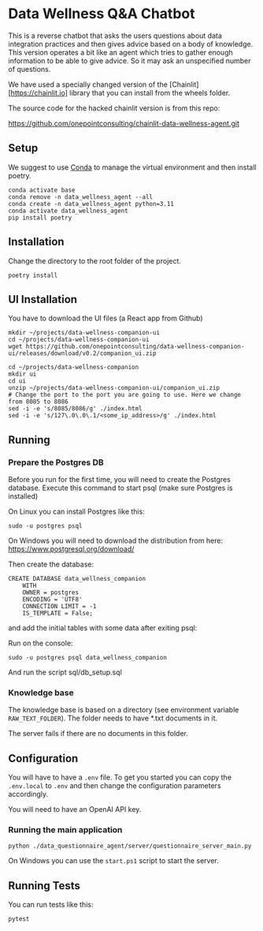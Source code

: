 # Data Wellness Q&A Chatbot

This is a reverse chatbot that asks the users questions about data integration practices and then gives advice based on a body of knowledge.
This version operates a bit like an agent which tries to gather enough information to be able to give advice. So it may ask an unspecified number of questions.

We have used a specially changed version of the [Chainlit][https://chainlit.io] library that you can install from the wheels folder.

The source code for the hacked chainlit version is from this repo:

https://github.com/onepointconsulting/chainlit-data-wellness-agent.git

## Setup

We suggest to use [Conda](https://docs.conda.io/en/latest/) to manage the virtual environment and then install poetry.

```
conda activate base
conda remove -n data_wellness_agent --all
conda create -n data_wellness_agent python=3.11
conda activate data_wellness_agent
pip install poetry
```

## Installation

Change the directory to the root folder of the project.

``` 
poetry install
```

## UI Installation

You have to download the UI files (a React app from Github)

```
mkdir ~/projects/data-wellness-companion-ui
cd ~/projects/data-wellness-companion-ui
wget https://github.com/onepointconsulting/data-wellness-companion-ui/releases/download/v0.2/companion_ui.zip

cd ~/projects/data-wellness-companion
mkdir ui
cd ui
unzip ~/projects/data-wellness-companion-ui/companion_ui.zip
# Change the port to the port you are going to use. Here we change from 8085 to 8086
sed -i -e 's/8085/8086/g' ./index.html
sed -i -e 's/127\.0\.0\.1/<some_ip_address>/g' ./index.html
```

## Running

### Prepare the Postgres DB

Before you run for the first time, you will need to create the Postgres database. Execute this command to start psql (make sure Postgres is installed)

On Linux you can install Postgres like this:

```
sudo -u postgres psql
```

On Windows you will need to download the distribution from here: https://www.postgresql.org/download/

Then create the database:

```
CREATE DATABASE data_wellness_companion
    WITH
    OWNER = postgres
    ENCODING = 'UTF8'
    CONNECTION LIMIT = -1
    IS_TEMPLATE = False;
```

and add the initial tables with some data after exiting psql:

Run on the console:

```
sudo -u postgres psql data_wellness_companion
```

And run the script sql/db_setup.sql


### Knowledge base 

The knowledge base is based on a directory (see environment variable `RAW_TEXT_FOLDER`). The folder needs to have *.txt documents in it.

The server fails if there are no documents in this folder.

## Configuration

You will have to have a `.env` file. To get you started you can copy the `.env.local` to `.env` and then change the configuration parameters accordingly.

You will need to have an OpenAI API key.

### Running the main application

```
python ./data_questionnaire_agent/server/questionnaire_server_main.py
```

On Windows you can use the `start.ps1` script to start the server.

## Running Tests

You can run tests like this:

```bash
pytest
```